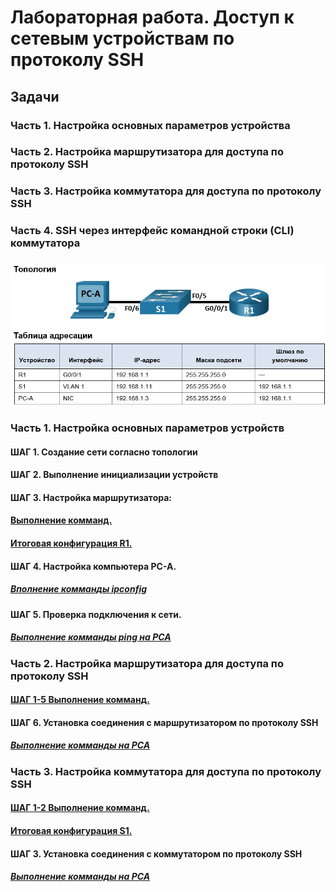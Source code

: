 # Лабораторная работа. Доступ к сетевым устройствам по протоколу SSH
## 	Задачи
### Часть 1. Настройка основных параметров устройства
### Часть 2. Настройка маршрутизатора для доступа по протоколу SSH
### Часть 3. Настройка коммутатора для доступа по протоколу SSH
### Часть 4. SSH через интерфейс командной строки (CLI) коммутатора
#####
![](Top.jpg)
### Часть 1. Настройка основных параметров устройств
#### ШАГ 1. Создание сети согласно топологии
#### ШАГ 2. Выполнение инициализации устройств
#### ШАГ 3. Настройка маршрутизатора:
#### [Выполнение комманд.](CommR1)
#### [Итоговая конфигурация R1.](ConfR1)
#### ШАГ 4. Настройка компьютера PC-A.
##### [Вполнение комманды ipconfig](ConfPCA)
#### ШАГ 5. Проверка подключения к сети.
##### [Выполнение комманды ping на PCA](ping1)
### Часть 2. Настройка маршрутизатора для доступа по протоколу SSH
#### [ШАГ 1-5 Выполнение комманд.](CommR2)
#### ШАГ 6. Установка соединения с маршрутизатором по протоколу SSH
##### [Выполнение комманды на PCA](provSSSH1)
### Часть 3. Настройка коммутатора для доступа по протоколу SSH
#### [ШАГ 1-2 Выполнение комманд.](CommS1)
#### [Итоговая конфигурация S1.](ConfS1)
#### ШАГ 3. Установка соединения с коммутатором по протоколу SSH
##### [Выполнение комманды на PCA](provSSH2)
